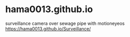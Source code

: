 # hama0013.github.io
surveillance camera over sewage pipe with motioneyeos
https://hama0013.github.io/Surveillance/
